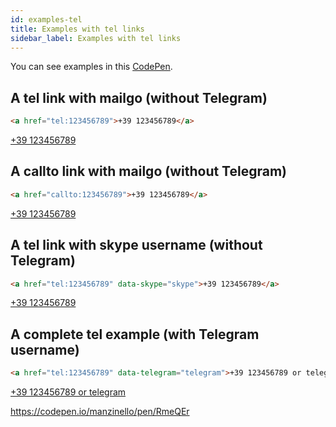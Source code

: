 ```yaml
---
id: examples-tel
title: Examples with tel links
sidebar_label: Examples with tel links
---
```


You can see examples in this <a href="https://codepen.io/manzinello/pen/RmeQEr">CodePen</a>.

## A tel link with mailgo (without Telegram)

```html
<a href="tel:123456789">+39 123456789</a>
```

<a href="tel:123456789">+39 123456789</a>

## A callto link with mailgo (without Telegram)

```html
<a href="callto:123456789">+39 123456789</a>
```

<a href="callto:123456789">+39 123456789</a>

## A tel link with skype username (without Telegram)

```html
<a href="tel:123456789" data-skype="skype">+39 123456789</a>
```

<a href="tel:123456789" data-skype="skype">+39 123456789</a>

## A complete tel example (with Telegram username)

```html
<a href="tel:123456789" data-telegram="telegram">+39 123456789 or telegram</a>
```

<a href="tel:123456789" data-telegram="telegram">+39 123456789 or telegram</a>

<https://codepen.io/manzinello/pen/RmeQEr>
